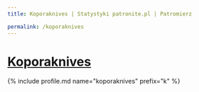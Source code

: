 ```yaml
---
title: Koporaknives | Statystyki patronite.pl | Patromierz

permalink: /koporaknives
---
```


# [Koporaknives](https://patronite.pl/koporaknives)

{% include profile.md name="koporaknives" prefix="k" %}
